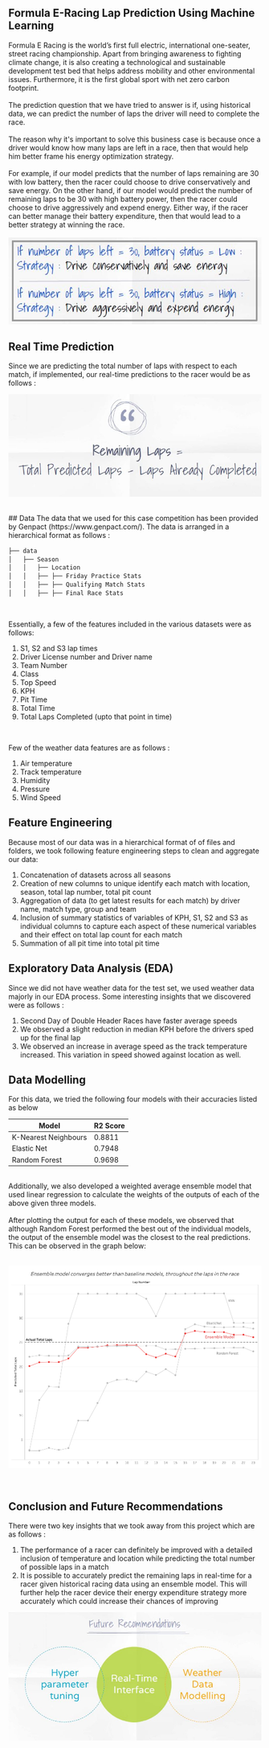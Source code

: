## Formula E-Racing Lap Prediction Using Machine Learning<br>
Formula E Racing is the world’s first full electric, international one-seater, street racing championship. Apart from bringing awareness to fighting climate change, it is also creating a technological and sustainable development test bed that helps address mobility and other environmental issues. Furthermore, it is the first global sport with net zero carbon footprint. 
<br><br>
The prediction question that we have tried to answer is if, using historical data, we can predict the number of laps the driver will need to complete the race. <br><br>
The reason why it's important to solve this business case is because once a driver would know how many laps are left in a race, then that would help him better frame his energy optimization strategy.<br><br>
For example, if our model predicts that the number of laps remaining are 30 with low battery, then the racer could choose to drive conservatively and save energy. On the other hand, if our model would predict the number of remaining laps to be 30 with high battery power, then the racer could choose to drive aggressively and expend energy. Either way, if the racer can better manage their battery expenditure, then that would lead to a better strategy at winning the race. 
<br><br>
![Racer Strategy Picture](https://github.com/Aishwarya4823/Formula-E-Racing-Lap-Prediction-Using-Machine-Learning/blob/main/Images/Strategy_image.JPG)
<br>
## Real Time Prediction
Since we are predicting the total number of laps with respect to each match, if implemented, our real-time predictions to the racer would be as follows : 
<br>

![Model Prediction](https://github.com/Aishwarya4823/Formula-E-Racing-Lap-Prediction-Using-Machine-Learning/blob/main/Images/Prediction%20Equation.JPG)

<br>
## Data
The data that we used for this case competition has been provided by Genpact (https://www.genpact.com/). The data is arranged in a hierarchical format as follows :

```bash
├── data 
│   ├── Season 
│   │   ├── Location 
│   │   ├── ├── Friday Practice Stats
│   │   ├── ├── Qualifying Match Stats
│   │   ├── ├── Final Race Stats
```
<br>

Essentially, a few of the features included in the various datasets were as follows:
1) S1, S2 and S3 lap times<br>
2) Driver License number and Driver name<br>
3) Team Number<br>
4) Class<br>
5) Top Speed<br>
6) KPH<br>
7) Pit Time<br>
8) Total Time <br>
9) Total Laps Completed (upto that point in time)<br>
<br>

Few of the weather data features are as follows :<br>
1) Air temperature<br>
2) Track temperature<br>
3) Humidity<br>
4) Pressure<br>
5) Wind Speed<br>


## Feature Engineering

Because most of our data was in a hierarchical format of of files and folders, we took following feature engineering steps to clean and aggregate our data:<br>
1) Concatenation of datasets across all seasons<br>
2) Creation of new columns to unique identify each match with location, season, total lap number, total pit count<br>
3) Aggregation of data (to get latest results for each match) by driver name, match type, group and team<br>
4) Inclusion of summary statistics of variables of KPH, S1, S2 and S3 as individual columns to capture each aspect of these numerical variables and their effect on total lap count for each match<br>
5) Summation of all pit time into total pit time<br>

## Exploratory Data Analysis (EDA)
Since we did not have weather data for the test set, we used weather data majorly in our EDA process. Some interesting insights that we discovered were as follows :<br>
1) Second Day of Double Header Races have faster average speeds<br>
2) We observed a slight reduction in median KPH before the drivers sped up for the final lap<br>
3) We observed an increase in average speed as the track temperature increased. This variation in speed showed against location as well.<br>


## Data Modelling

For this data, we tried the following four models with their accuracies listed as below 

|   Model                |R2 Score|
|------------------------|-------------------|
|K-Nearest Neighbours    |   0.8811          |
|Elastic Net             |   0.7948          |
|Random Forest           |   0.9698          |

<br>
Additionally, we also developed a weighted average ensemble model that used linear regression to calculate the weights of the outputs of each of the above given three models.<br>
<br>
After plotting the output for each of these models, we observed that although Random Forest performed the best out of the individual models, the output of the ensemble model was the closest to the real predictions. This can be observed in the graph below:<br>
<br>

![Models' Outputs](https://github.com/Aishwarya4823/Formula-E-Racing-Lap-Prediction-Using-Machine-Learning/blob/main/Tableau%20Graphs/All_model_comparisons.png)

<br>

## Conclusion and Future Recommendations
There were two key insights that we took away from this project which are as follows :<br>
1) The performance of a racer can definitely be improved with a detailed inclusion of temperature and location while predicting the total number of possible laps in a match<Br>
2) It is possible to accurately predict the remaining laps in real-time for a racer given historical racing data using an ensemble model. This will further help the racer device their energy expenditure strategy more accurately which could increase their chances of improving <br>
 

![Future Recommendations](https://github.com/Aishwarya4823/Formula-E-Racing-Lap-Prediction-Using-Machine-Learning/blob/main/Images/Future_Recommendations.JPG)

 
